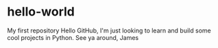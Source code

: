 # hello-world
My first repository 
Hello GitHub, 
  I'm just looking to learn and build some cool projects in Python. 
See ya around, 
James
